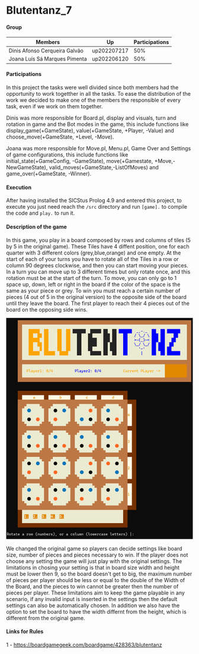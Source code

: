 # Blutentanz_7
#### Group

| Members | Up | Participations |
|---------|----|----------------|
|Dinis Afonso Cerqueira Galvão | up202207217| 50% |
|Joana Luís Sá Marques Pimenta | up202206120 | 50% |

#### Participations
In this project the tasks were well divided since both members had the opportunity to work togetther in all the tasks. To ease the distribution of the work we decided to make one of the members the responsible of every task, even if we work on them together.

Dinis was more responsible for Board.pl, display and visuals, turn and rotation in game and the Bot modes in the game, this include functions like display_game(+GameState), value(+GameState, +Player, -Value) and choose_move(+GameState, +Level, -Move).

Joana was more responsible for Move.pl, Menu.pl, Game Over and Settings of game configurations, this include functions like initial_state(+GameConfig, -GameState), move(+Gamestate, +Move,-NewGameState), valid_moves(+GameState,-ListOfMoves) and game_over(+GameState, -Winner).

#### Execution
After having installed the SICStus Prolog 4.9 and entered this project, to execute you just need reach the `/src` directory and run `[game].`  to compile the code and `play.` to run it.

#### Description of the game
In this game, you play in a board composed by rows and columns of tiles (5 by 5 in the original game). These Tiles have 4 diffent position, one for each quarter with 3 different colors (grey,blue,orange) and one empty. At the start of each of your turns you have to rotate all of the Tiles in a row or column 90 degrees clockwise, and then you can start moving your pieces. In a turn you can move up to 3 different times but only rotate once, and this rotation must be at the start of the turn. To move, you can only go to 1 space up, down, left or right in the board if the color of the space is the same as your piece or grey. To win you must reach a certain number of pieces (4 out of 5 in the original version) to the opposite side of the board until they leave the board. The first player to reach their 4 pieces out of the board on the opposing side wins.

![image](image_board.png)

We changed the original game so players can decide settings like board size, number of pieces and pieces necessary to win. If the player does not choose any setting the game will just play with the original settings. The limitations in chosing your setting is that in board size width and height must be lower then 9, so the board doesn't get to big, the maximum number of pieces per player should be less or equal to the double of the Width of the Board, and the pieces to win cannot be greater then the number of pieces per player. These limitations aim to keep the game playable in any scenario, if any invalid input is inserted in the settings then the default settings can also be automatically chosen. In addition we also have the option to set the board to have the width differnt from the height, which is different from the original game.

#### Links for Rules
1 - https://boardgamegeek.com/boardgame/428363/blutentanz



